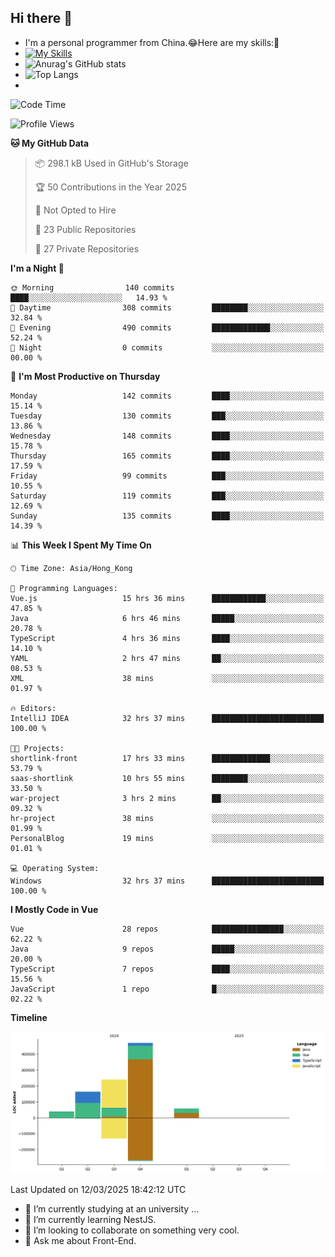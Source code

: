## Hi there 👋
- I'm a personal programmer from China.😂Here are my skills:🤔
- [![My Skills](https://skillicons.dev/icons?i=js,html,css,vue,typescript,java,golang)](https://skillicons.dev)
- ![Anurag's GitHub stats](https://github-readme-stats.vercel.app/api?username=FluffyChi-Xing&count_private=true&show_icons=true&theme=radical)
- ![Top Langs](https://github-readme-stats.vercel.app/api/top-langs/?username=FluffyChi-Xing)
- <!--START_SECTION:waka-->
![Code Time](http://img.shields.io/badge/Code%20Time-1%2C176%20hrs%2018%20mins-blue)

![Profile Views](http://img.shields.io/badge/Profile%20Views-1-blue)

**🐱 My GitHub Data** 

> 📦 298.1 kB Used in GitHub's Storage 
 > 
> 🏆 50 Contributions in the Year 2025
 > 
> 🚫 Not Opted to Hire
 > 
> 📜 23 Public Repositories 
 > 
> 🔑 27 Private Repositories 
 > 
**I'm a Night 🦉** 

```text
🌞 Morning                140 commits         ████░░░░░░░░░░░░░░░░░░░░░   14.93 % 
🌆 Daytime                308 commits         ████████░░░░░░░░░░░░░░░░░   32.84 % 
🌃 Evening                490 commits         █████████████░░░░░░░░░░░░   52.24 % 
🌙 Night                  0 commits           ░░░░░░░░░░░░░░░░░░░░░░░░░   00.00 % 
```
📅 **I'm Most Productive on Thursday** 

```text
Monday                   142 commits         ████░░░░░░░░░░░░░░░░░░░░░   15.14 % 
Tuesday                  130 commits         ███░░░░░░░░░░░░░░░░░░░░░░   13.86 % 
Wednesday                148 commits         ████░░░░░░░░░░░░░░░░░░░░░   15.78 % 
Thursday                 165 commits         ████░░░░░░░░░░░░░░░░░░░░░   17.59 % 
Friday                   99 commits          ███░░░░░░░░░░░░░░░░░░░░░░   10.55 % 
Saturday                 119 commits         ███░░░░░░░░░░░░░░░░░░░░░░   12.69 % 
Sunday                   135 commits         ████░░░░░░░░░░░░░░░░░░░░░   14.39 % 
```


📊 **This Week I Spent My Time On** 

```text
🕑︎ Time Zone: Asia/Hong_Kong

💬 Programming Languages: 
Vue.js                   15 hrs 36 mins      ████████████░░░░░░░░░░░░░   47.85 % 
Java                     6 hrs 46 mins       █████░░░░░░░░░░░░░░░░░░░░   20.78 % 
TypeScript               4 hrs 36 mins       ████░░░░░░░░░░░░░░░░░░░░░   14.10 % 
YAML                     2 hrs 47 mins       ██░░░░░░░░░░░░░░░░░░░░░░░   08.53 % 
XML                      38 mins             ░░░░░░░░░░░░░░░░░░░░░░░░░   01.97 % 

🔥 Editors: 
IntelliJ IDEA            32 hrs 37 mins      █████████████████████████   100.00 % 

🐱‍💻 Projects: 
shortlink-front          17 hrs 33 mins      █████████████░░░░░░░░░░░░   53.79 % 
saas-shortlink           10 hrs 55 mins      ████████░░░░░░░░░░░░░░░░░   33.50 % 
war-project              3 hrs 2 mins        ██░░░░░░░░░░░░░░░░░░░░░░░   09.32 % 
hr-project               38 mins             ░░░░░░░░░░░░░░░░░░░░░░░░░   01.99 % 
PersonalBlog             19 mins             ░░░░░░░░░░░░░░░░░░░░░░░░░   01.01 % 

💻 Operating System: 
Windows                  32 hrs 37 mins      █████████████████████████   100.00 % 
```

**I Mostly Code in Vue** 

```text
Vue                      28 repos            ████████████████░░░░░░░░░   62.22 % 
Java                     9 repos             █████░░░░░░░░░░░░░░░░░░░░   20.00 % 
TypeScript               7 repos             ████░░░░░░░░░░░░░░░░░░░░░   15.56 % 
JavaScript               1 repo              █░░░░░░░░░░░░░░░░░░░░░░░░   02.22 % 
```



**Timeline**

![Lines of Code chart](https://raw.githubusercontent.com/FluffyChi-Xing/FluffyChi-Xing/main/assets/bar_graph.png)


 Last Updated on 12/03/2025 18:42:12 UTC
<!--END_SECTION:waka-->
- 🔭 I’m currently studying at an university ...
- 🌱 I’m currently learning NestJS.
- 👯 I’m looking to collaborate on something very cool.
- 💬 Ask me about Front-End.
